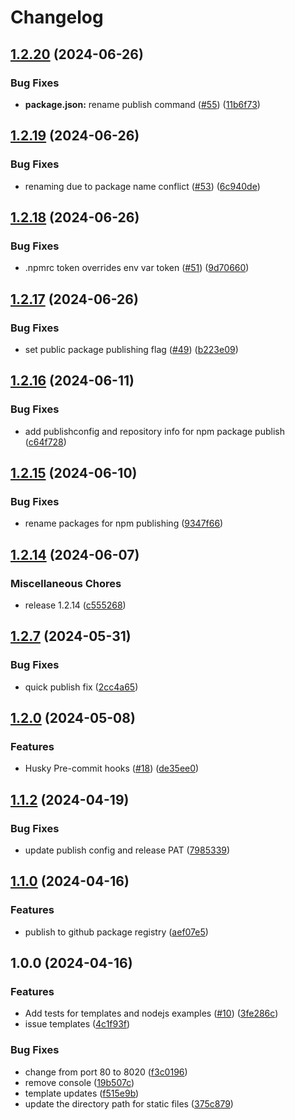 # Changelog

## [1.2.20](https://github.com/brightsign/dev-cookbook/compare/v1.2.19...v1.2.20) (2024-06-26)


### Bug Fixes

* **package.json:** rename publish command ([#55](https://github.com/brightsign/dev-cookbook/issues/55)) ([11b6f73](https://github.com/brightsign/dev-cookbook/commit/11b6f7398cf086537b35399045b143e0ab96610e))

## [1.2.19](https://github.com/brightsign/dev-cookbook/compare/v1.2.18...v1.2.19) (2024-06-26)


### Bug Fixes

* renaming due to package name conflict ([#53](https://github.com/brightsign/dev-cookbook/issues/53)) ([6c940de](https://github.com/brightsign/dev-cookbook/commit/6c940de7e2c57d16248293e2c75b080dff78a77c))

## [1.2.18](https://github.com/brightsign/dev-cookbook/compare/v1.2.17...v1.2.18) (2024-06-26)


### Bug Fixes

* .npmrc token overrides env var token ([#51](https://github.com/brightsign/dev-cookbook/issues/51)) ([9d70660](https://github.com/brightsign/dev-cookbook/commit/9d7066052c342a8816099d78be42fb08618459e5))

## [1.2.17](https://github.com/brightsign/dev-cookbook/compare/v1.2.16...v1.2.17) (2024-06-26)


### Bug Fixes

* set public package publishing flag ([#49](https://github.com/brightsign/dev-cookbook/issues/49)) ([b223e09](https://github.com/brightsign/dev-cookbook/commit/b223e09a34e40f0ff3e7f09809ccccab2d6f4841))

## [1.2.16](https://github.com/brightsign/dev-cookbook/compare/v1.2.15...v1.2.16) (2024-06-11)


### Bug Fixes

* add publishconfig and repository info for npm package publish ([c64f728](https://github.com/brightsign/dev-cookbook/commit/c64f728b7dc6f92b3464833350f079d7084d9a6e))

## [1.2.15](https://github.com/brightsign/dev-cookbook/compare/v1.2.14...v1.2.15) (2024-06-10)


### Bug Fixes

* rename packages for npm publishing ([9347f66](https://github.com/brightsign/dev-cookbook/commit/9347f66ff3aa02a1d5c34b4789a4c2925b84a8c9))

## [1.2.14](https://github.com/brightsign/dev-cookbook/compare/v1.2.13...v1.2.14) (2024-06-07)


### Miscellaneous Chores

* release 1.2.14 ([c555268](https://github.com/brightsign/dev-cookbook/commit/c555268edba2a443cff6486c4dbfeb3655c64f3b))

## [1.2.7](https://github.com/brightsign/dev-cookbook/compare/v1.2.6...v1.2.7) (2024-05-31)


### Bug Fixes

* quick publish fix ([2cc4a65](https://github.com/brightsign/dev-cookbook/commit/2cc4a65ef4fbb1e1f671aa890e37f5ae62f96faf))

## [1.2.0](https://github.com/brightsign/dev-cookbook/compare/v1.1.2...v1.2.0) (2024-05-08)


### Features

* Husky Pre-commit hooks ([#18](https://github.com/brightsign/dev-cookbook/issues/18)) ([de35ee0](https://github.com/brightsign/dev-cookbook/commit/de35ee051e119fe0fa8f133abfcc83e6a72840b1))

## [1.1.2](https://github.com/brightsign/dev-cookbook/compare/v1.1.1...v1.1.2) (2024-04-19)


### Bug Fixes

* update publish config and release PAT ([7985339](https://github.com/brightsign/dev-cookbook/commit/79853392c84093c5d449affdf828fc1f3b2a6fa1))

## [1.1.0](https://github.com/brightsign/dev-cookbook/compare/v1.0.2...v1.1.0) (2024-04-16)


### Features

* publish to github package registry ([aef07e5](https://github.com/brightsign/dev-cookbook/commit/aef07e5f2cd9a154baff02ea3b2d9f9f28eb0868))

## 1.0.0 (2024-04-16)

### Features

* Add tests for templates and nodejs examples ([#10](https://github.com/brightsign/dev-cookbook/issues/10)) ([3fe286c](https://github.com/brightsign/dev-cookbook/commit/3fe286c92a32e841b1900403d3f783565a1e9407))
* issue templates ([4c1f93f](https://github.com/brightsign/dev-cookbook/commit/4c1f93f52069aa52bf7fadd44dfa3d85b415c56c))


### Bug Fixes

* change from port 80 to 8020 ([f3c0196](https://github.com/brightsign/dev-cookbook/commit/f3c019603be8d13660f02d02b228382d35c6e999))
* remove console ([19b507c](https://github.com/brightsign/dev-cookbook/commit/19b507c67686ffffd90f98bea36021b3881b1b4b))
* template updates ([f515e9b](https://github.com/brightsign/dev-cookbook/commit/f515e9b57efa6df97daa1d8f5c3b568c9db62fe6))
* update the directory path for static files ([375c879](https://github.com/brightsign/dev-cookbook/commit/375c8793fb1f77020d7b4e6f85383ac88f97ff13))

